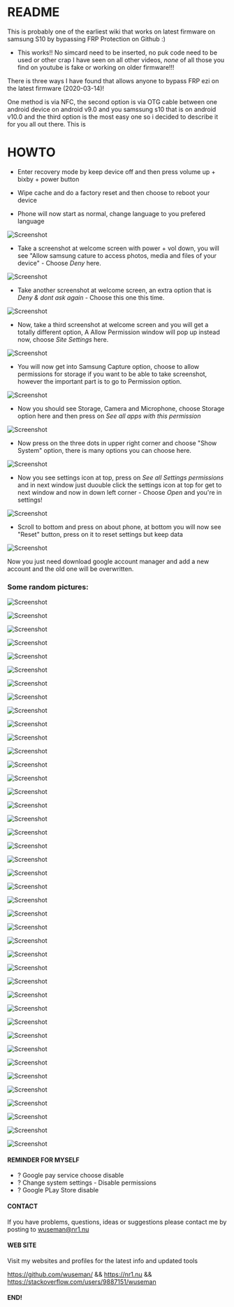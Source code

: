 # README

This is probably one of the earliest wiki that works on latest firmware on samsung S10 by bypassing FRP Protection on Github :)

* This works!! No simcard need to be inserted, no puk code need to be used or other crap I have seen on all other videos, *none* of all those you find on youtube is fake or working on older firmware!!!

There is three ways I have found that allows anyone to bypass FRP ezi on the latest firmware (2020-03-14)! 

One method is via NFC, the second option is via OTG cable between one android device on android v9.0 and you samssung s10 that is on android v10.0 and the third option is the most easy one so i decided to describe it for you all out there. This is 

# HOWTO

* Enter recovery mode by keep device off and then press volume up + bixby + power button

* Wipe cache and do a factory reset and then choose to reboot your device

* Phone will now start as normal, change language to you prefered language

![Screenshot](.previews/1.jpg)
 
* Take a screenshot at welcome screen with power + vol down, you will see "Allow samsung cature to access photos, media and files of your device" - Choose *Deny* here. 

![Screenshot](.previews/2.jpg)

* Take another screenshot at welcome screen, an extra option that is *Deny & dont ask again* - Choose this one this time.

![Screenshot](.previews/4.jpg)

* Now, take a third screenshot at welcome screen and you will get a totally different option, A Allow Permission window will pop up instead now, choose  *Site Settings* here. 

![Screenshot](.previews/6.jpg)

* You will now get into Samsung Capture option, choose to allow permissions for storage if you want to be able to take screenshot, however the important part is to go to Permission option.

![Screenshot](.previews/7.jpg)

* Now you should see Storage, Camera and Microphone, choose Storage option here and then press on *See all apps with this permission*

![Screenshot](.previews/8.jpg)

* Now press on the three dots in upper right corner and choose "Show System" option, there is many options you can choose here. 

![Screenshot](.previews/9.jpg)

* Now you see settings icon at top, press on *See all Settings permissions* and in next window just duouble click the settings icon at top for get to next window and now in down left corner - Choose *Open* and you're in settings!

![Screenshot](.previews/10.jpg)

* Scroll to bottom and press on about phone, at bottom you will now see "Reset" button, press on it to reset settings but keep data

![Screenshot](.previews/11.jpg)


Now you just need download google account manager and add a new account and the old one will be overwritten.

### Some random pictures: 

![Screenshot](.previews/12.jpg)       

![Screenshot](.previews/13.jpg)       

![Screenshot](.previews/14.jpg)       

![Screenshot](.previews/15.jpg)       

![Screenshot](.previews/16.jpg)       

![Screenshot](.previews/17.jpg)       

![Screenshot](.previews/18.jpg)       

![Screenshot](.previews/19.jpg)       

![Screenshot](.previews/20.jpg)       

![Screenshot](.previews/21.jpg)       

![Screenshot](.previews/22.jpg)       

![Screenshot](.previews/23.jpg)       

![Screenshot](.previews/24.jpg)       

![Screenshot](.previews/25.jpg)       

![Screenshot](.previews/26.jpg)       

![Screenshot](.previews/27.jpg)       

![Screenshot](.previews/28.jpg)       

![Screenshot](.previews/29.jpg)       

![Screenshot](.previews/30.jpg)       

![Screenshot](.previews/31.jpg)       

![Screenshot](.previews/32.jpg)       

![Screenshot](.previews/33.jpg)       

![Screenshot](.previews/34.jpg)       

![Screenshot](.previews/35.jpg)       

![Screenshot](.previews/36.jpg)       

![Screenshot](.previews/37.jpg)       

![Screenshot](.previews/38.jpg)       

![Screenshot](.previews/39.jpg)       

![Screenshot](.previews/40.jpg)       

![Screenshot](.previews/41.jpg)       

![Screenshot](.previews/42.jpg)       

![Screenshot](.previews/43.jpg)       

![Screenshot](.previews/44.jpg)       

![Screenshot](.previews/46.jpg)       

![Screenshot](.previews/47.jpg)       

![Screenshot](.previews/48.jpg)       

![Screenshot](.previews/49.jpg)       

![Screenshot](.previews/50.jpg)       

![Screenshot](.previews/51.jpg)       

![Screenshot](.previews/52.jpg)       

![Screenshot](.previews/53.jpg)       

#### REMINDER FOR MYSELF

* ? Google pay service choose disable
* ? Change system settings - Disable permissions
* ? Google PLay Store disable

#### CONTACT 

If you have problems, questions, ideas or suggestions please contact me by posting to wuseman@nr1.nu

#### WEB SITE

Visit my websites and profiles for the latest info and updated tools

https://github.com/wuseman/ && https://nr1.nu && https://stackoverflow.com/users/9887151/wuseman

#### END!
